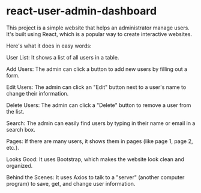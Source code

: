 # react-user-admin-dashboard
This project is a simple website that helps an administrator manage users. It's built using React, which is a popular way to create interactive websites.

Here's what it does in easy words:

User List: It shows a list of all users in a table.

Add Users: The admin can click a button to add new users by filling out a form.

Edit Users: The admin can click an "Edit" button next to a user's name to change their information.

Delete Users: The admin can click a "Delete" button to remove a user from the list.

Search: The admin can easily find users by typing in their name or email in a search box.

Pages: If there are many users, it shows them in pages (like page 1, page 2, etc.).

Looks Good: It uses Bootstrap, which makes the website look clean and organized.

Behind the Scenes: It uses Axios to talk to a "server" (another computer program) to save, get, and change user information.
